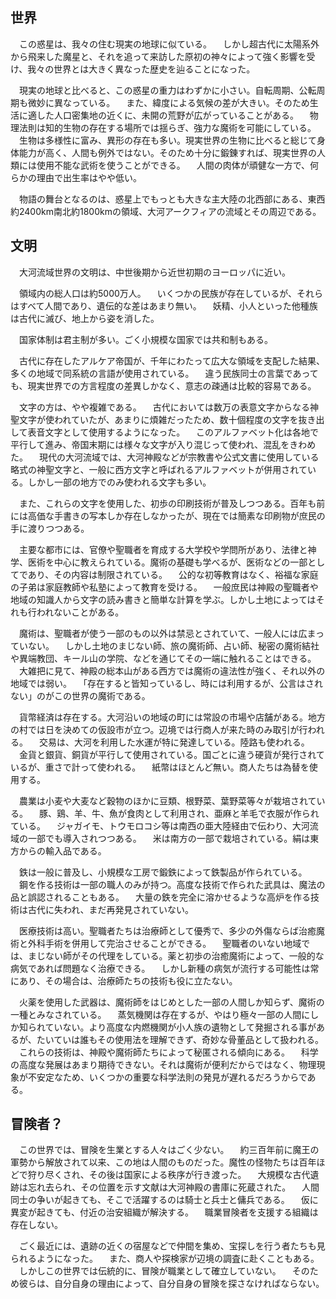 ## 世界

　この惑星は、我々の住む現実の地球に似ている。
　しかし超古代に太陽系外から飛来した魔星と、それを追って来訪した原初の神々によって強く影響を受け、我々の世界とは大きく異なった歴史を辿ることになった。

　現実の地球と比べると、この惑星の重力はわずかに小さい。自転周期、公転周期も微妙に異なっている。
　また、緯度による気候の差が大きい。そのため生活に適した人口密集地の近くに、未開の荒野が広がっていることがある。
　物理法則は知的生物の存在する場所では揺らぎ、強力な魔術を可能にしている。
　生物は多様性に富み、異形の存在も多い。現実世界の生物に比べると総じて身体能力が高く、人間も例外ではない。そのため十分に鍛錬すれば、現実世界の人類には使用不能な武術を使うことができる。
　人間の肉体が頑健な一方で、何らかの理由で出生率はやや低い。

　物語の舞台となるのは、惑星上でもっとも大きな主大陸の北西部にある、東西約2400km南北約1800kmの領域、大河アークフィアの流域とその周辺である。

## 文明

　大河流域世界の文明は、中世後期から近世初期のヨーロッパに近い。

　領域内の総人口は約5000万人。
　いくつかの民族が存在しているが、それらはすべて人間であり、遺伝的な差はあまり無い。
　妖精、小人といった他種族は古代に滅び、地上から姿を消した。

　国家体制は君主制が多い。ごく小規模な国家では共和制もある。

　古代に存在したアルケア帝国が、千年にわたって広大な領域を支配した結果、多くの地域で同系統の言語が使用されている。
　違う民族同士の言葉であっても、現実世界での方言程度の差異しかなく、意志の疎通は比較的容易である。

　文字の方は、やや複雑である。
　古代においては数万の表意文字からなる神聖文字が使われていたが、あまりに煩雑だったため、数十個程度の文字を抜き出して表音文字として使用するようになった。
　このアルファベット化は各地で平行して進み、帝国末期には様々な文字が入り混じって使われ、混乱をきわめた。
　現代の大河流域では、大河神殿などが宗教書や公式文書に使用している略式の神聖文字と、一般に西方文字と呼ばれるアルファベットが併用されている。しかし一部の地方でのみ使われる文字も多い。

　また、これらの文字を使用した、初歩の印刷技術が普及しつつある。百年も前には高価な手書きの写本しか存在しなかったが、現在では簡素な印刷物が庶民の手に渡りつつある。

　主要な都市には、官僚や聖職者を育成する大学校や学問所があり、法律と神学、医術を中心に教えられている。魔術の基礎も学べるが、医術などの一部としてであり、その内容は制限されている。
　公的な初等教育はなく、裕福な家庭の子弟は家庭教師や私塾によって教育を受ける。
　一般庶民は神殿の聖職者や地域の知識人から文字の読み書きと簡単な計算を学ぶ。しかし土地によってはそれも行われないことがある。

　魔術は、聖職者が使う一部のもの以外は禁忌とされていて、一般人には広まっていない。
　しかし土地のまじない師、旅の魔術師、占い師、秘密の魔術結社や異端教団、キール山の学院、などを通じてその一端に触れることはできる。
　大雑把に見て、神殿の総本山がある西方では魔術の違法性が強く、それ以外の地域では弱い。
　「存在すると皆知っているし、時には利用するが、公言はされない」のがこの世界の魔術である。

　貨幣経済は存在する。大河沿いの地域の町には常設の市場や店舗がある。地方の村では日を決めての仮設市が立つ。辺境では行商人が来た時のみ取引が行われる。
　交易は、大河を利用した水運が特に発達している。陸路も使われる。
　金貨と銀貨、銅貨が平行して使用されている。国ごとに違う硬貨が発行されているが、重さで計って使われる。
　紙幣はほとんど無い。商人たちは為替を使用する。

　農業は小麦や大麦など穀物のほかに豆類、根野菜、葉野菜等々が栽培されている。
　豚、鶏、羊、牛、魚が食肉として利用され、亜麻と羊毛で衣服が作られている。
　ジャガイモ、トウモロコシ等は南西の亜大陸経由で伝わり、大河流域の一部でも導入されつつある。
　米は南方の一部で栽培されている。絹は東方からの輸入品である。

　鉄は一般に普及し、小規模な工房で鍛鉄によって鉄製品が作られている。
　鋼を作る技術は一部の職人のみが持つ。高度な技術で作られた武具は、魔法の品と誤認されることもある。
　大量の鉄を完全に溶かせるような高炉を作る技術は古代に失われ、まだ再発見されていない。

　医療技術は高い。聖職者たちは治療師として優秀で、多少の外傷ならば治癒魔術と外科手術を併用して完治させることができる。
　聖職者のいない地域では、まじない師がその代理をしている。薬と初歩の治癒魔術によって、一般的な病気であれば問題なく治療できる。
　しかし新種の病気が流行する可能性は常にあり、その場合は、治療師たちの技術も役に立たない。

　火薬を使用した武器は、魔術師をはじめとした一部の人間しか知らず、魔術の一種とみなされている。
　蒸気機関は存在するが、やはり極々一部の人間にしか知られていない。より高度な内燃機関が小人族の遺物として発掘される事があるが、たいていは誰もその使用法を理解できず、奇妙な骨董品として扱われる。
　これらの技術は、神殿や魔術師たちによって秘匿される傾向にある。
　科学の高度な発展はあまり期待できない。それは魔術が便利だからではなく、物理現象が不安定なため、いくつかの重要な科学法則の発見が遅れるだろうからである。

## 冒険者？

　この世界では、冒険を生業とする人々はごく少ない。
　約三百年前に魔王の軍勢から解放されて以来、この地は人間のものだった。魔性の怪物たちは百年ほどで狩り尽くされ、その後は国家による秩序が行き渡った。
　大規模な古代遺跡は忘れ去られ、その位置を示す文献は大河神殿の書庫に死蔵された。
　人間同士の争いが起きても、そこで活躍するのは騎士と兵士と傭兵である。
　仮に異変が起きても、付近の治安組織が解決する。
　職業冒険者を支援する組織は存在しない。

　ごく最近には、遺跡の近くの宿屋などで仲間を集め、宝探しを行う者たちも見られるようになった。
　また、商人や探検家が辺境の調査に赴くこともある。
　しかしこの世界では伝統的に、冒険が職業として確立していない。
　そのため彼らは、自分自身の理由によって、自分自身の冒険を探さなければならない。